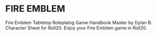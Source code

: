 # FIRE EMBLEM
Fire Emblem Tabletop Roleplaing Game Handbook Master by Dylan B. Character Sheet for Roll20.
Enjoy your Fire Emblem game in Roll20.
